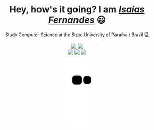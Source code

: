   </div>
  
  <h1 align="center">Hey, how's it going? I am <a href="https://www.linkedin.com/in/isaias-fernandes-ab99b6230/"><i>Isaias Fernandes</i></a> 😃️</h1>
  <p align="center">Study Computer Science at the State University of Paraíba / Brazil 💻
 
</div>
<p a</p>

<div align="center">
  <a href="https://github.com/Enriyuu">
    <img height="180em" src="https://github-readme-stats.vercel.app/api?username=Enriyuu&show_icons=true&theme=dracula&include_all_commits=true&count_private=true"/>
  <img height="180em" src="https://github-readme-stats.vercel.app/api/top-langs/?username=noemimedeiros&layout=compact&langs_count=7&theme=dracula"/>
  </a>
</div>
<div align="center">
  <a href="https://www.instagram.com/is.lfer/" target="_blank"><img src="https://img.shields.io/badge/-Instagram-%23E4405F?style=for-the-badge&logo=instagram&logoColor=white" target="_blank"></a>
  <a href="https://www.linkedin.com/in/isaias-fernandes-ab99b6230/" target="_blank"><img src="https://img.shields.io/badge/-LinkedIn-%230077B5?style=for-the-badge&logo=linkedin&logoColor=white" target="_blank"></a> 
  <a href="mailto:gm3r23@gmail.com"><img src="https://img.shields.io/badge/-Gmail-%23333?style=for-the-badge&logo=gmail&logoColor=white" target="_blank"></a>
</div>

<div align="center">
  
  ##
  
  ![Snake animation](https://github.com/Enriyuu/Enriyuu/blob/output/github-contribution-grid-snake.svg)
  
</div>
